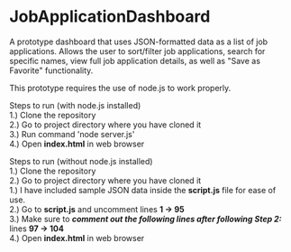 # JobApplicationDashboard
A prototype dashboard that uses JSON-formatted data as a list of job applications. 
Allows the user to sort/filter job applications, search for specific names, view full job application details, 
as well as "Save as Favorite" functionality.

This prototype requires the use of node.js to work properly.

Steps to run (with node.js installed)<br/>
1.) Clone the repository<br/>
2.) Go to project directory where you have cloned it<br/>
3.) Run command 'node server.js'<br/>
4.) Open **index.html** in web browser<br/>

Steps to run (without node.js installed)<br/>
1.) Clone the repository<br/>
2.) Go to project directory where you have cloned it<br/>
1.) I have included sample JSON data inside the **script.js** file for ease of use.<br/>
2.) Go to **script.js** and uncomment lines **1 -> 95**<br/>
3.) Make sure to ***comment out the following lines after following Step 2:*** lines **97 -> 104**<br/>
4.) Open **index.html** in web browser<br/>
